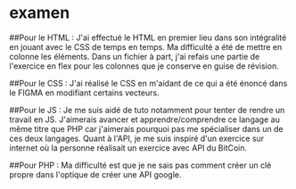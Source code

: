 # examen

##Pour le HTML :
J'ai effectué le HTML en premier lieu dans son intégralité en jouant avec le CSS de temps en temps. 
Ma difficulté a été de mettre en colonne les éléments. Dans un fichier à part, j'ai refais une partie de l'exercice en flex pour les colonnes que je conserve en guise de révision. 

##Pour le CSS : 
J'ai réalisé le CSS en m'aidant de ce qui a été énoncé dans le FIGMA en modifiant certains vecteurs. 

##Pour le JS : 
Je me suis aidé de tuto notamment pour tenter de rendre un travail en JS. J'aimerais avancer et apprendre/comprendre ce langage au même titre que PHP
car j'aimerais pourquoi pas me spécialiser dans un de ces deux langages. 
Quant à l'API, je me suis inspiré d'un exercice sur internet où la personne réalisait un exercice avec API du BitCoin. 

##Pour PHP : 
Ma difficulté est que je ne sais pas comment créer un clé propre dans l'optique de créer une API google. 